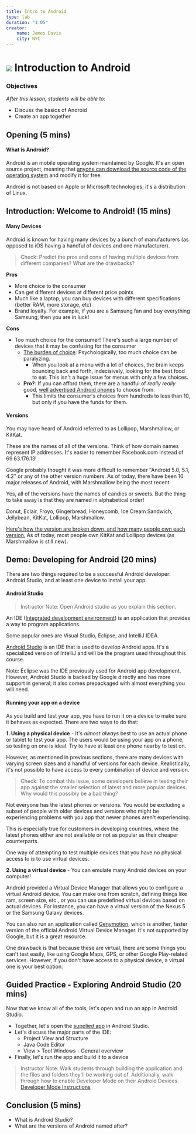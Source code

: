 ```yaml
---
title: Intro to Android
type: lab
duration: "1:05"
creator:
    name: James Davis
    city: NYC
---
```


<!-- OUTSTANDING
 1. Checks
 2. Insert of section showing students how to create a new app.
 3. Examples of manufacturers and devices in Introduction: Welcome to Android
 4. We will have many devices in class: we should include a section on using the devices we have for students
 5. Describe what Android versions are and how they affect code and usability
 6. Include sections that address the first two objectives:

	 * Identify the UI building blocks of a simple Android app
	 * Match specific components and functions of a given app to code
 -->

# ![](https://ga-dash.s3.amazonaws.com/production/assets/logo-9f88ae6c9c3871690e33280fcf557f33.png) Introduction to Android

### Objectives
*After this lesson, students will be able to:*

* Discuss the basics of Android
* Create an app together

## Opening (5 mins)

#### What is Android?

Android is an mobile operating system maintained by Google. It's an open source project, meaning that [anyone can download the source code of the operating system](https://source.android.com/source/index.html) and modify it for free.

Android is not based on Apple or Microsoft technologies; it's a distribution of Linux.

## Introduction: Welcome to Android! (15 mins)

#### Many Devices

Android is known for having many devices by a bunch of manufacturers (as opposed to iOS having a handful of devices and one manufacturer).

> Check: Predict the pros and cons of having multiple devices from different companies? What are the drawbacks?

**Pros**

* More choice to the consumer
* Can get different devices at different price points
* Much like a laptop, you can buy devices with different specifications (better RAM, more storage, etc)
* Brand loyalty. For example, if you are a Samsung fan and buy everything Samsung, then you are in luck!

**Cons**

* Too much choice for the consumer! There's such a large number of devices that it may be confusing for the consumer
	* [The burden of choice](https://www.psychologytoday.com/blog/more-tech-support/201011/the-burden-choice): Psychologically, too much choice can be paralyzing.
		* When you look at a menu with a lot of choices, the brain keeps bouncing back and forth, indecisively, looking for the best food to eat. This isn't a huge issue for menus with only a few choices.
	* **Pro?**: If you can afford them, there are a handful of _really really_ good, [well advertised Android phones](http://www.androidauthority.com/best-android-phones-568001) to choose from.
		* This limits the consumer's choices from hundreds to less than 10, but only if you have the funds for them.

#### Versions

You may have heard of Android referred to as Lollipop, Marshmallow, or KitKat.

These are the names of all of the versions. Think of how domain names represent IP addresses.  It's easier to remember Facebook.com instead of 69.63.176.13!

Google probably thought it was more difficult to remember "Android 5.0, 5.1, 4.2" or any of the other version numbers. As of today, there have been 10 major releases of Android, with Marshmallow being the most recent.

Yes, all of the versions have the names of candies or sweets. But the thing to take away is that they are named in alphabetical order!

Donut, Eclair, Froyo, Gingerbread, Honeycomb, Ice Cream Sandwich, Jellybean, KitKat, Lollipop, Marshmallow.

[Here's how the version are broken down, and how many people own each version.](http://developer.android.com/about/dashboards/index.html) As of today, most people own KitKat and Lollipop devices (as Marshmallow is still new).

## Demo: Developing for Android (20 mins)

There are two things required to be a successful Android developer: Android Studio, and at least one device to install your app.

#### Android Studio

> Instructor Note: Open Android studio as you explain this section.

An IDE ([Integrated development environment](https://en.wikipedia.org/wiki/Integrated_development_environment)) is an application that provides a way to program applications.

Some popular ones are Visual Studio, Eclipse, and IntelliJ IDEA.

[Android Studio](http://developer.android.com/sdk/index.html) is an IDE that is used to develop Android apps. It's a specialized version of IntelliJ and will be the program used throughout this course.

Note: Eclipse was the IDE previously used for Android app development. However, Android Studio is backed by Google directly and has more support in general; it also comes prepackaged with almost everything you will need.

#### Running your app on a device

As you build and test your app, you have to run it on a device to make sure it behaves as expected. There are two ways to do that:

**1. Using a physical device** -  It's *almost always* best to use an actual phone or tablet to test your app. The users would be using your app on a phone, so testing on one is ideal. Try to have at least one phone nearby to test on.

However, as mentioned in previous sections, there are many devices with varying screen sizes and a handful of versions for each device. Realistically, it's not possible to have access to every combination of device and version.

> Check: To combat this issue, some developers believe in testing their app against the smaller selection of latest and more popular devices. Why would this possibly be a bad thing?

 Not everyone has the latest phones or versions.  You would be excluding a subset of people with older devices and versions who might be experiencing problems with you app that newer phones aren't experiencing.

 This is especially true for customers in developing countries, where the latest phones either are not available or not as popular as their cheaper counterparts.

 One way of attempting to test multiple devices that you have no physical access to is to use virtual devices.

**2. Using a virtual device** - You can emulate many Android devices on your computer!

Android provided a Virtual Device Manager that allows you to configure a virtual Android device. You can make one from scratch, defining things like ram, screen size, etc., or you can use predefined virtual devices based on actual devices. For instance, you can have a virtual version of the Nexus 5 or the Samsung Galaxy devices.

You can also run an application called [Genymotion](https://www.genymotion.com/), which is another, faster version of the official Android Virtual Device Manager. It's not supported by Google, but it is a great resource.

One drawback is that because these are virtual, there are some things you can't test easily, like using Google Maps, GPS, or other Google Play-related services. However, if you don't have access to a physical device, a virtual one is your best option.

## Guided Practice - Exploring Android Studio (20 mins)

Now that we know all of the tools, let's open and run an app in Android Studio.

* Together, let's open the [supplied app](starter-code) in Android Studio.
* Let's discuss the major parts of the IDE:
	* Project View and Structure
	* Java Code Editor
	* View > Tool Windows - General overview
* Finally, let's run the app and build it to a device

> Instructor Note: Walk students through building the application and the files and folders they'll be working out of. Additionally, walk through how to enable Developer Mode on their Android Devices. [Developer Mode Instructions](https://developer.android.com/tools/device.html)

## Conclusion (5 mins)

- What is Android Studio?
- What are the versions of Android named after?
